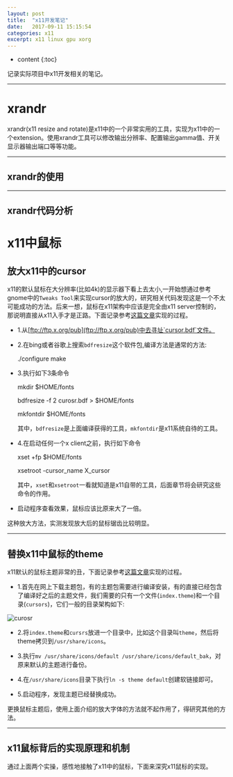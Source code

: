 ```yaml
---
layout: post
title:  "x11开发笔记"
date:   2017-09-11 15:15:54
categories: x11
excerpt: x11 linux gpu xorg
---
```


* content
{:toc}

记录实际项目中x11开发相关的笔记。


---

# xrandr

xrandr(x11 resize and rotate)是x11中的一个非常实用的工具，实现为x11中的一个extension。使用xrandr工具可以修改输出分辨率、配置输出gamma值、开关显示器输出端口等等功能。

---
## xrandr的使用

---
## xrandr代码分析



# x11中鼠标

## 放大x11中的cursor

x11的默认鼠标在大分辨率(比如4k)的显示器下看上去太小,一开始想通过参考gnome中的`Tweaks Tool`来实现cursor的放大的，研究相关代码发现这是一个不太可能成功的方法。后来一想，鼠标在x11架构中应该是完全由x11 server控制的，那说明直接从x11入手才是正路。下面记录参考[这篇文章](http://wiki.tldp.org/X-Big-Cursor)实现的过程。

* 1.从[ftp://ftp.x.org/pub](ftp://ftp.x.org/pub)中去寻址`cursor.bdf`文件。

* 2.在bing或者谷歌上搜索`bdfresize`这个软件包,编译方法是通常的方法:
		
	./configure
	make

* 3.执行如下3条命令
	
	mkdir $HOME/fonts
	
	bdfresize -f 2 curosr.bdf > $HOME/fonts

	mkfontdir $HOME/fonts
   
   其中，`bdfresize`是上面编译获得的工具，`mkfontdir`是x11系统自待的工具。


* 4.在启动任何一个x client之前，执行如下命令

	xset +fp $HOME/fonts

	xsetroot -cursor_name X_cursor

   其中，`xset`和`xsetroot`一看就知道是x11自带的工具，后面章节将会研究这些命令的作用。

* 启动程序查看效果，鼠标应该比原来大了一倍。

这种放大方法，实测发现放大后的鼠标锯齿比较明显。

---
## 替换x11中鼠标的theme

x11默认的鼠标主题非常的丑，下面记录参考[这篇文章](https://www.xaprb.com/blog/2006/04/24/beautiful-x11-cursors/)实现的过程。


* 1.首先在网上下载主题包，有的主题包需要进行编译安装，有的直接已经包含了编译好之后的主题文件，我们需要的只有一个文件(`index.theme`)和一个目录(`cursors`)，它们一般的目录架构如下:

![curosr](http://omp8s6jms.bkt.clouddn.com/image/git/cursor.png)

* 2.将`index.theme`和`cursrs`放进一个目录中，比如这个目录叫`theme`，然后将theme拷贝到`/usr/share/icons`。

* 3.执行`mv /usr/share/icons/default /usr/share/icons/default_bak`，对原来默认的主题进行备份。

* 4.在`/usr/share/icons`目录下执行`ln -s theme default`创建软链接即可。

* 5.启动程序，发现主题已经替换成功。

更换鼠标主题后，使用上面介绍的放大字体的方法就不起作用了，得研究其他的方法。

---
## x11鼠标背后的实现原理和机制

通过上面两个实操，感性地接触了x11中的鼠标，下面来深究x11鼠标的实现。






































